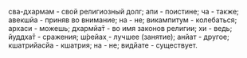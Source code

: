 сва-дхармам - свой религиозный долг; апи - поистине; ча - также; авекшйа - приняв во внимание; на - не; викампитум - колебаться; архаси - можешь; дхармйа̄т - во имя законов религии; хи - ведь; йуддха̄т - сражения; ш́рейах̣ - лучшее (занятие); анйат - другое; кшатрийасйа - кшатрия; на - не; видйате - существует.